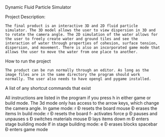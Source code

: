 Dynamic Fluid Particle Simulator


Project Description: 

	The final product is an interactive 3D and 2D fluid particle simulator. The 3D model allows the user to view dispersion in 3D and to rotate the camera angle. The 2D simulation of the water allows for the user to freely create water and ground tiles and see the interaction of water through properties of cohesion, surface tension, dispersion, and movement. There is also an incorporated game mode that allows the user to move the water from one place to another. 

How to run the project

	The product can be run normally through an editor. As long as the image files are in the same directory the program should work normally. The user also needs to have opengl and pygame installed. 

A list of any shortcut commands that exist

All instructions are listed in the program if you press h in either game or build mode. The 3d mode only has access to the arrow keys, which change the camera angle.
In game mode:
r Ð resets the board
mouse Ð erases the items
In build mode:
r Ð resets the board
f- activates force
p Ð pauses and unpauses
s Ð switches materials
mouse Ð lays items down
m Ð enters stage building mode
If in stage building mode:
e Ð erases blocks
spacebar Ð enters game mode



